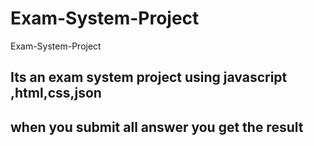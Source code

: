 # Exam-System-Project
Exam-System-Project
## Its an exam system project using javascript ,html,css,json
## when you submit all answer you get the result
